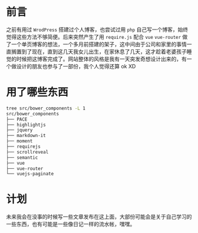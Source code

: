 # 前言

之前有用过 `WrodPress` 搭建过个人博客，也尝试过用 `php` 自己写一个博客，始终觉得这些方法不够简便。后来突然产生了用 `require.js` 配合 `vue` `vue-router` 做了一个单页博客的想法，一个多月前搭建的架子，这中间由于公司和家里的事情一直搁置到了现在，直到这几天我女儿出生，在家休息了几天，这才趁着老婆孩子睡觉的时候把这博客完成了。网站整体的风格是我有一天突发奇想设计出来的，有一个做设计的朋友也参与了一部份，我个人觉得还算 ok XD

# 用了哪些东西

```bash
tree src/bower_components -L 1
src/bower_components
├── PACE
├── highlightjs
├── jquery
├── markdown-it
├── moment
├── requirejs
├── scrollreveal
├── semantic
├── vue
├── vue-router
└── vuejs-paginate
```

# 计划

未来我会在没事的时候写一些文章发布在这上面，大部份可能会是关于自己学习的一些东西，也有可能是一些像日记一样的流水帐，嘿嘿。

